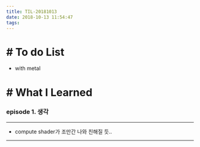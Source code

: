 ```yaml
---
title: TIL-20181013
date: 2018-10-13 11:54:47
tags: 
---
```


# # To do List

- with metal


# # What I Learned

### episode 1. 생각

---

- compute shader가 조만간 나와 친해질 듯..

---